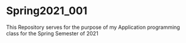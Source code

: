 # Spring2021_001
This Repository serves for the purpose of my Application programming class for the Spring Semester of 2021
